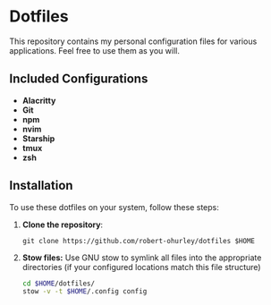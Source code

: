 # Dotfiles

This repository contains my personal configuration files for various applications. Feel free to use them as you will.

## Included Configurations

- **Alacritty**
- **Git**
- **npm**
- **nvim**
- **Starship**
- **tmux**
- **zsh**

## Installation

To use these dotfiles on your system, follow these steps:

1. **Clone the repository**:
   ```
   git clone https://github.com/robert-ohurley/dotfiles $HOME
2. **Stow files:**
   Use GNU stow to symlink all files into the appropriate directories (if your configured locations match this file structure)

   ```bash
   cd $HOME/dotfiles/
   stow -v -t $HOME/.config config
   ```
